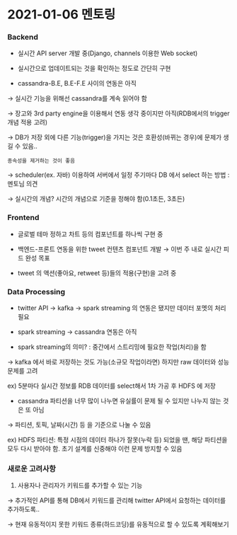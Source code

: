 # 2021-01-06 멘토링

### Backend

- 실시간 API server 개발 중(Django, channels 이용한 Web socket)

- 실시간으로 업데이트되는 것을 확인하는 정도로 간단히 구현

- cassandra-B.E, B.E-F.E 사이의 연동은 아직

→ 실시간 기능을 위해선 cassandra를 계속 읽어야 함

→ 장고와 3rd party engine을 이용해서 연동 생각 중이지만 아직(RDB에서의 trigger 개념 적용 고려)

→ DB가 저장 외에 다른 기능(trigger)을 가지는 것은 호환성(바뀌는 경우)에 문제가 생길 수 있음..

    종속성을 제거하는 것이 좋음

→ scheduler(ex. 자바) 이용하여 서버에서 일정 주기마다 DB 에서 select 하는 방법 : 멘토님 의견

→ 실시간의 개념? 시간의 개념으로 기준을 정해야 함(0.1초든, 3초든)

### Frontend

- 글로벌 테마 정하고 차트 등의 컴포넌트를 하나씩 구현 중

- 백엔드-프론트 연동을 위한 tweet 컨텐츠 컴포넌트 개발 → 이번 주 내로 실시간 피드 완성 목표

- tweet 의 액션(좋아요, retweet 등)들의 적용(구현)을 고려 중

### Data Processing

- twitter API → kafka → spark streaming 의 연동은 됐지만 데이터 포멧의 처리 필요

- spark streaming → cassandra 연동은 아직

- spark streaming의 의미? :  중간에서 스트리밍에 필요한 작업(처리)을 함

→ kafka 에서 바로 저장하는 것도 가능(소규모 작업이라면) 하지만 raw 데이터와 성능 문제를 고려

ex) 5분마다 실시간 정보를 RDB 데이터를 select해서 1차 가공 후 HDFS 에 저장

- cassandra 파티션을 너무 많이 나누면 유실률이 문제 될 수 있지만 나누지 않는 것은 또 아님

→ 파티션, 토픽, 날짜(시간) 등 을 기준으로 나눌 수 있음

ex) HDFS 파티션: 특정 시점의 데이터 하나가 잘못(누락 등) 되었을 땐, 해당 파티션을 모두 다시 받아야 함. 초기 설계를 신중해야 이런 문제 방지할 수 있음

### 새로운 고려사항

1. 사용자나 관리자가 키워드를 추가할 수 있는 기능

→ 추가적인 API를 통해 DB에서 키워드를 관리해 twitter API에서 요청하는 데이터를 추가하도록..

→ 현재 유동적이지 못한 키워드 종류(하드코딩)를 유동적으로 할 수 있도록 계획해보기


